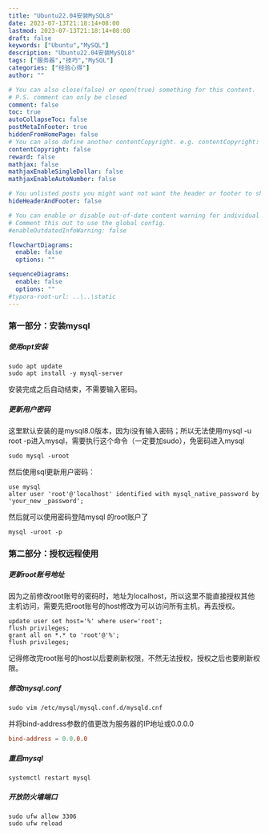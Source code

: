 ```yaml
---
title: "Ubuntu22.04安装MySQL8"
date: 2023-07-13T21:18:14+08:00
lastmod: 2023-07-13T21:18:14+08:00
draft: false
keywords: ["Ubuntu","MySQL"]
description: "Ubuntu22.04安装MySQL8"
tags: ["服务器","技巧","MySQL"]
categories: ["经验心得"]
author: ""

# You can also close(false) or open(true) something for this content.
# P.S. comment can only be closed
comment: false
toc: true
autoCollapseToc: false
postMetaInFooter: true
hiddenFromHomePage: false
# You can also define another contentCopyright. e.g. contentCopyright: "This is another copyright."
contentCopyright: false
reward: false
mathjax: false
mathjaxEnableSingleDollar: false
mathjaxEnableAutoNumber: false

# You unlisted posts you might want not want the header or footer to show
hideHeaderAndFooter: false

# You can enable or disable out-of-date content warning for individual post.
# Comment this out to use the global config.
#enableOutdatedInfoWarning: false

flowchartDiagrams:
  enable: false
  options: ""

sequenceDiagrams: 
  enable: false
  options: ""
#typora-root-url: ..\..\static
---
```


<!--more-->
### 第一部分：安装mysql
##### 使用apt安装
```shell
sudo apt update  
sudo apt install -y mysql-server
```
安装完成之后自动结束，不需要输入密码。
##### 更新用户密码
这里默认安装的是mysql8.0版本，因为i没有输入密码；所以无法使用mysql -u root -p进入mysql，需要执行这个命令（一定要加sudo），免密码进入mysql
```shell
sudo mysql -uroot
```
然后使用sql更新用户密码：
```mysql
use mysql  
alter user 'root'@'localhost' identified with mysql_native_password by 'your_new _password';
```
然后就可以使用密码登陆mysql 的root账户了
```shell
mysql -uroot -p
```
### 第二部分：授权远程使用
##### 更新root账号地址
因为之前修改root账号的密码时，地址为localhost，所以这里不能直接授权其他主机访问，需要先把root账号的host修改为可以访问所有主机，再去授权。
```mysql
update user set host='%' where user='root';  
flush privileges;  
grant all on *.* to 'root'@'%';  
flush privileges;
```
记得修改完root账号的host以后要刷新权限，不然无法授权，授权之后也要刷新权限。
##### 修改mysql.conf
```shell
sudo vim /etc/mysql/mysql.conf.d/mysqld.cnf
```
并将bind-address参数的值更改为服务器的IP地址或0.0.0.0
```cnf
bind-address = 0.0.0.0
```
##### 重启mysql
```shell
systemctl restart mysql
```
##### 开放防火墙端口
```shell
sudo ufw allow 3306  
sudo ufw reload
```